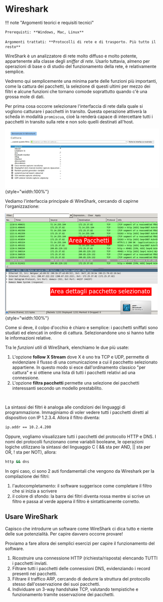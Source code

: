 # Wireshark


!!! note "Argomenti teorici e requisiti tecnici"
    
    Prerequisti: **Windows, Mac, Linux**
    
    Argomenti trattati: **Protocolli di rete e di trasporto. Più tutto il resto**


WireShark è un analizzatore di rete molto diffuso e molto potente, appartenente alla classe degli *sniffer di rete*. 
Usarlo tuttavia, almeno per operazioni di base o di studio del funzionamento della rete, è
relativamente semplice.

Vedremo qui semplicemente una minima parte delle funzioni più
importanti, come la cattura dei pacchetti, la selezione di questi ultimi
per mezzo dei filtri e alcune funzioni che tornano comode soprattutto
quando c'è una grossa mole di dati.

Per prima cosa occorre selezionare l'interfaccia di rete dalla quale si
vogliono catturare i pacchetti in transito. Questa operazione attiverà
la scheda in modalità `promiscua`, cioè la renderà capace di
intercettare tutti i pacchetti in transito sulla rete e non solo quelli
destinati all'host.

![image](images/wireshark_NIC_selection.jpg){style="width:100%"}

Vediamo l'interfaccia principale di WireShark, cercando di capirne l'organizzazione:

![image](images/wireshark_UI.png){style="width:100%"}

Come si deve, il colpo d'occhio è chiaro e semplice: i pacchetti
sniffati sono studiati ed elencati in ordine di cattura. Selezionandone
uno si hanno tutte le informazioni relative.

Tra le *funzioni utili* di WireShark, elenchiamo le due più usate:

1.  L'opzione **follow X Stream** dove X è uno tra TCP e UDP, permette
    di evidenziare il flusso di una comunicazione a cui il pacchetto
    selezionato appartiene. In questo modo si esce dall'ordinamento
    classico "per cattura" e si ottiene una lista di tutti i pacchetti
    relativi ad una connessione.
2.  L'opzione **filtra pacchetti** permette una selezione dei pacchetti
    interessanti secondo un modello prestabilito.

<br>

La sintassi dei filtri è analoga alle condizioni dei linguaggi di
programmazione. Immaginiamo di voler vedere tutti i pacchetti diretti al
dispositivo con IP 1.2.3.4. Allora il filtro diventa:

``` bash
ip.addr == 10.2.4.200
```

Oppure, vogliamo visualizzare tutti i pacchetti del protocollo HTTP e
DNS. I nomi dei protocolli funzionano come variabili booleane, le
operazioni logiche utilizzano la sintassi del linguaggio C ( && sta per
AND, || sta per OR, ! sta per NOT), allora:

``` bash
http && dns
```

In ogni caso, ci sono 2 auti fondamentali che vengono da Wireshark per
la compilazione dei filtri:

1.  l'autocompletamento: il software suggerisce come completare il
    filtro che si inizia a scrivere
2.  il colore di sfondo: la barra dei filtri diventa rossa mentre si
    scrive un filtro e passa al verde appena il filtro è sintatticamente
    corretto.



## Usare WireShark

Capisco che introdurre un software come WireShark ci dica tutto e niente
delle sue potenzialità. Per capire davvero occorre provare!

Proviamo a fare allora dei semplici esercizi per capire il funzionamento
del software.

1.  Ricostruire una connessione HTTP (richiesta/risposta) elencando
    TUTTI i pacchetti inviati.
2.  Filtrare tutti i pacchetti delle connessioni DNS, evidenziando i
    record presenti nei pacchetti.
3.  Filtrare il traffico ARP, cercando di dedurre la struttura del
    protocollo stesso dall'osservazione dei suoi pacchetti.
4.  Individuare un 3-way handshake TCP, valutando tempistiche e
    funzionamento tramite osservazione dei pacchetti.

